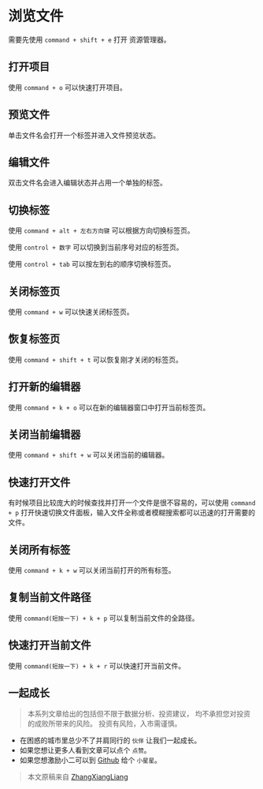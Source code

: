 # 浏览文件

需要先使用 `command + shift + e` 打开 资源管理器。

## 打开项目
使用 `command + o` 可以快速打开项目。

## 预览文件

单击文件名会打开一个标签并进入文件预览状态。

## 编辑文件

双击文件名会进入编辑状态并占用一个单独的标签。

## 切换标签

使用 `command + alt + 左右方向键` 可以根据方向切换标签页。

使用 `control + 数字` 可以切换到当前序号对应的标签页。

使用 `control + tab` 可以按左到右的顺序切换标签页。

## 关闭标签页

使用 `command + w` 可以快速关闭标签页。

## 恢复标签页

使用 `command + shift + t` 可以恢复刚才关闭的标签页。

## 打开新的编辑器

使用 `command + k + o` 可以在新的编辑器窗口中打开当前标签页。

## 关闭当前编辑器

使用 `command + shift + w` 可以关闭当前的编辑器。

## 快速打开文件

有时候项目比较庞大的时候查找并打开一个文件是很不容易的，可以使用 `command + p` 打开快速切换文件面板，输入文件全称或者模糊搜索都可以迅速的打开需要的文件。

## 关闭所有标签

使用 `command + k + w` 可以关闭当前打开的所有标签。

## 复制当前文件路径

使用 `command(短按一下) + k + p` 可以复制当前文件的全路径。

## 快速打开当前文件

使用 `command(短按一下) + k + r` 可以快速打开当前文件。

## 一起成长

> 本系列文章给出的包括但不限于数据分析、投资建议，
> 均不承担您对投资的成败所带来的风险。
> 投资有风险，入市需谨慎。

- 在困惑的城市里总少不了并肩同行的 `伙伴` 让我们一起成长。
- 如果您想让更多人看到文章可以点个 `点赞`。
- 如果您想激励小二可以到 [Github](https://github.com/zhangxiangliang/vscode-tutorial) 给个 `小星星`。

> 本文原稿来自 [ZhangXiangLiang](https://github.com/zhangxiangliang)
